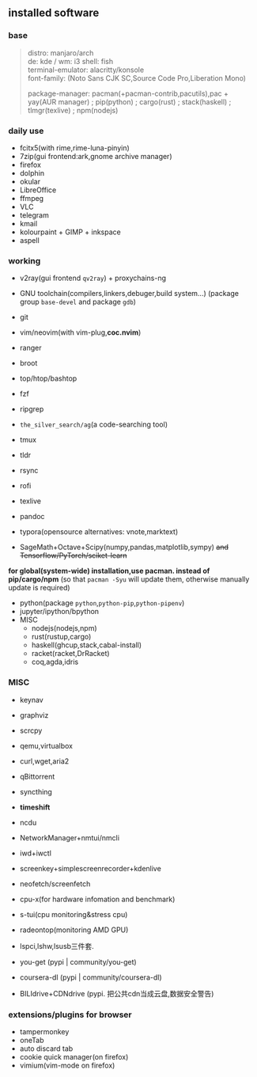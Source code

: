## installed software

### base

> distro: manjaro/arch  
> de: kde / wm: i3
> shell: fish  
> terminal-emulator: alacritty/konsole  
> font-family: (Noto Sans CJK SC,Source Code Pro,Liberation Mono)
>
> package-manager: pacman(+pacman-contrib,pacutils),pac + yay(AUR manager) ; pip(python) ; cargo(rust) ; stack(haskell) ; tlmgr(texlive) ; npm(nodejs)

### daily use

* fcitx5(with rime,rime-luna-pinyin)
* 7zip(gui frontend:ark,gnome archive manager)
* firefox
* dolphin
* okular
* LibreOffice
* ffmpeg
* VLC
* telegram
* kmail
* kolourpaint + GIMP + inkspace
* aspell

### working

* v2ray(gui frontend `qv2ray`) + proxychains-ng

* GNU toolchain(compilers,linkers,debuger,build system...) (package group `base-devel` and package `gdb`)
* git
* vim/neovim(with vim-plug,**coc.nvim**)
* ranger
* broot
* top/htop/bashtop
* fzf
* ripgrep
* `the_silver_search/ag`(a code-searching tool)
* tmux
* tldr
* rsync
* rofi

* texlive
* pandoc
* typora(opensource alternatives: vnote,marktext)
* SageMath+Octave+Scipy(numpy,pandas,matplotlib,sympy) ~~and Tensorflow/PyTorch/sciket-learn~~

**for global(system-wide) installation,use pacman. instead of pip/cargo/npm** (so that `pacman -Syu` will update them, otherwise manually update is required)  

* python(package `python`,`python-pip`,`python-pipenv`)
* jupyter/ipython/bpython
* MISC
  * nodejs(nodejs,npm)
  * rust(rustup,cargo)
  * haskell(ghcup,stack,cabal-install)
  * racket(racket,DrRacket)
  * coq,agda,idris


### MISC


* keynav
* graphviz
* scrcpy
* qemu,virtualbox
* curl,wget,aria2
* qBittorrent
* syncthing
* **timeshift**

* ncdu
* NetworkManager+nmtui/nmcli
* iwd+iwctl
* screenkey+simplescreenrecorder+kdenlive

* neofetch/screenfetch
* cpu-x(for hardware infomation and benchmark)
* s-tui(cpu monitoring&stress cpu)
* radeontop(monitoring AMD GPU)
* lspci,lshw,lsusb三件套.

* you-get (pypi | community/you-get)
* coursera-dl (pypi | community/coursera-dl)
* BILIdrive+CDNdrive (pypi. 把公共cdn当成云盘,数据安全警告)

### extensions/plugins for browser

* tampermonkey
* oneTab
* auto discard tab
* cookie quick manager(on firefox)
* vimium(vim-mode on firefox)



